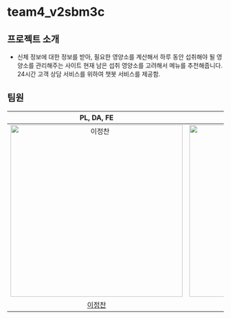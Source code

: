 # team4_v2sbm3c
<h2>프로젝트 소개</h2>
<ul>
  <li>
    신체 정보에 대한 정보를 받아, 필요한 영양소를 계산해서 하루 동안 섭취해야 될 영양소를 관리해주는 사이트
    현재 남은 섭취 영양소를 고려해서 메뉴를 추천해줍니다.
    24시간 고객 상담 서비스를 위하여 챗봇 서비스를 제공함.
  </li>
</ul>

<h2>팀원</h2>
<table>
  <thead>
    <tr>
      <th align="center">PL, DA, FE</th>
      <th align="center">AI</th>
      <th align="center">DS</th>
    </tr>
  </thead>
  
  <tbody>
    <tr>
      <td align="center"><a target="_blank" href="https://avatars.githubusercontent.com/u/108655272?v=4"><img src="https://avatars.githubusercontent.com/u/108655272?v=4" width="400px" alt="이정찬" style="max-width: 100%;">       </a></td>
      <td align="center"><a target="_blank" href="https://avatars.githubusercontent.com/u/114139274?v=4"><img src="https://avatars.githubusercontent.com/u/114139274?v=4" width="400px" alt="황규현" style="max-width: 100%;"></a></td>
      <td align="center"><a target="_blank" href="https://avatars.githubusercontent.com/u/114316904?v=4"><img src="https://avatars.githubusercontent.com/u/114316904?v=4" width="400px" alt="임성규" style="max-width: 100%;"></a></td>
    </tr>
    <tr>
      <td align="center"><a href="https://github.com/JeongChan2">이정찬</a></td>
      <td align="center"><a href="https://github.com/Gyuhyeon12">황규현</a></td>
      <td align="center"><a href="https://github.com/ImSeongKyu">임성규</a></td>
    </tr>
  </tbody>
</table>
